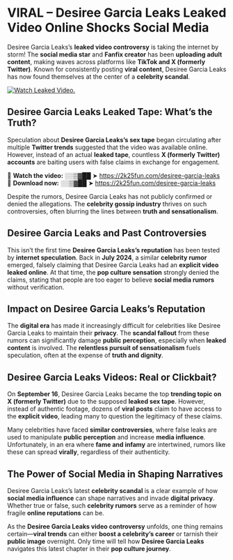 # VIRAL – Desiree Garcia Leaks Leaked Video Online Shocks Social Media 

Desiree Garcia Leaks’s **leaked video controversy** is taking the internet by storm! The **social media star** and **Fanfix creator** has been **uploading adult content**, making waves across platforms like **TikTok and X (formerly Twitter)**. Known for consistently posting **viral content**, Desiree Garcia Leaks has now found themselves at the center of a **celebrity scandal**.  

[![Watch Leaked Video.](https://miro.medium.com/v2/resize:fit:828/format:webp/1*cilzJN44JGOrTw9NJCrNHA.gif "Watch Leaked Video")](https://2k25fun.com/desiree-garcia-leaks)

## **Desiree Garcia Leaks Leaked Tape: What’s the Truth?**  
Speculation about **Desiree Garcia Leaks’s sex tape** began circulating after multiple **Twitter trends** suggested that the video was available online. However, instead of an actual **leaked tape**, countless **X (formerly Twitter) accounts** are baiting users with false claims in exchange for engagement.  

🔹 **Watch the video:** ░░▒▓██ ➤ https://2k25fun.com/desiree-garcia-leaks  
🔹 **Download now:** ░░▒▓██ ➤ https://2k25fun.com/desiree-garcia-leaks  

Despite the rumors, Desiree Garcia Leaks has not publicly confirmed or denied the allegations. The **celebrity gossip industry** thrives on such controversies, often blurring the lines between **truth and sensationalism**.  

## **Desiree Garcia Leaks and Past Controversies**  
This isn’t the first time **Desiree Garcia Leaks’s reputation** has been tested by **internet speculation**. Back in **July 2024**, a similar **celebrity rumor** emerged, falsely claiming that Desiree Garcia Leaks had an **explicit video leaked online**. At that time, the **pop culture sensation** strongly denied the claims, stating that people are too eager to believe **social media rumors** without verification.  

## **Impact on Desiree Garcia Leaks’s Reputation**  
The **digital era** has made it increasingly difficult for celebrities like Desiree Garcia Leaks to maintain their **privacy**. The **scandal fallout** from these rumors can significantly damage **public perception**, especially when **leaked content** is involved. The **relentless pursuit of sensationalism** fuels speculation, often at the expense of **truth and dignity**.  

## **Desiree Garcia Leaks Videos: Real or Clickbait?**  
On **September 16**, Desiree Garcia Leaks became the top **trending topic on X (formerly Twitter)** due to the supposed **leaked sex tape**. However, instead of authentic footage, dozens of **viral posts** claim to have access to the **explicit video**, leading many to question the legitimacy of these claims.  

Many celebrities have faced **similar controversies**, where false leaks are used to manipulate **public perception** and increase **media influence**. Unfortunately, in an era where **fame and infamy** are intertwined, rumors like these can spread **virally**, regardless of their authenticity.  

## **The Power of Social Media in Shaping Narratives**  
Desiree Garcia Leaks’s latest **celebrity scandal** is a clear example of how **social media influence** can shape narratives and invade **digital privacy**. Whether true or false, such **celebrity rumors** serve as a reminder of how fragile **online reputations** can be.  

As the **Desiree Garcia Leaks video controversy** unfolds, one thing remains certain—**viral trends** can either **boost a celebrity’s career** or tarnish their **public image** overnight. Only time will tell how **Desiree Garcia Leaks** navigates this latest chapter in their **pop culture journey**. 